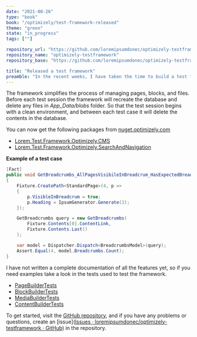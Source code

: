 ```yaml
---
date: "2021-08-26"
type: "book"
book: "/optimizely/test-framework-released"
theme: "green"
state: "in_progress"
tags: [""]

repository_url: "https://github.com/loremipsumdonec/optimizely-testframework"
repository_name: "optimizely-testframework"
repository_base: "https://github.com/loremipsumdonec/optimizely-testframework/blob/main/posts/test_framework_released"

title: "Released a test framework"
preamble: "In the recent weeks, I have taken the time to build a test framework that can be used for integration testing of Optimizely CMS. Hopefully it simplifies for you to begin testing with Optimizely CMS."
---
```


The framework simplifies the process of managing pages, blocks, and files. Before each test session the framework will recreate the database and delete any files in _App_Data/blobs_ folder. So that the test session begins with a clean environment, and between each test case it will delete the contents in the database. 

You can now get the following packages from [nuget.optimizely.com](https://nuget.optimizely.com/)

- [Lorem.Test.Framework.Optimizely.CMS](https://nuget.optimizely.com/package/?id=Lorem.Test.Framework.Optimizely.CMS)
- [Lorem.Test.Framework.Optimizely.SearchAndNavigation](https://nuget.optimizely.com/package/?id=Lorem.Test.Framework.Optimizely.SearchAndNavigation)

**Example of a test case**

```csharp
[Fact]
public void GetBreadcrumbs_AllPagesVisibileInBreadcrum_HasExpectedBreadcrumbs()
{
    Fixture.CreatePath<StandardPage>(4, p =>
    {
        p.VisibleInBreadcrum = true;
        p.Heading = IpsumGenerator.Generate(3);
    });

    GetBreadcrumbs query = new GetBreadcrumbs(
        Fixture.Contents[0].ContentLink,
        Fixture.Contents.Last()
    );

    var model = Dispatcher.Dispatch<BreadcrumbsModel>(query);
    Assert.Equal(4, model.Breadcrumbs.Count);
}

```

I have not written a complete documentation of all the features yet, so if you need examples take a look in the tests used to test the framework.

* [PageBuilderTests](https://github.com/loremipsumdonec/optimizely-testframework/tree/main/src/net48/Lorem.Test.Framework.Optimizely.CMS.Test/Builders/PageBuilderTests.cs)
* [BlockBuilderTests](https://github.com/loremipsumdonec/optimizely-testframework/tree/main/src/net48/Lorem.Test.Framework.Optimizely.CMS.Test/Builders/BlockBuilderTests.cs)
* [MediaBuilderTests](https://github.com/loremipsumdonec/optimizely-testframework/tree/main/src/net48/Lorem.Test.Framework.Optimizely.CMS.Test/Builders/MediaBuilderTests.cs)
* [ContentBuilderTests](https://github.com/loremipsumdonec/optimizely-testframework/tree/main/src/net48/Lorem.Test.Framework.Optimizely.CMS.Test/Builders/ContentBuilderTests.cs)

 To get started, visit the [GitHub repository](https://github.com/loremipsumdonec/optimizely-testframework), and if you have any problems or questions, create an [issue]([Issues · loremipsumdonec/optimizely-testframework · GitHub](https://github.com/loremipsumdonec/optimizely-testframework/issues)) in the repository.
